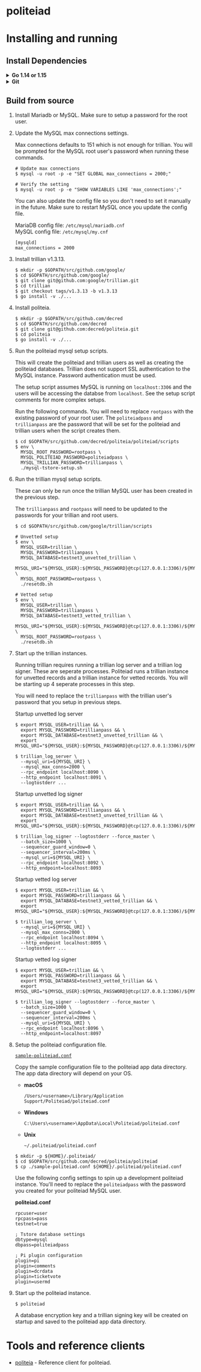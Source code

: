 politeiad
====

# Installing and running

## Install Dependencies

<details><summary><b>Go 1.14 or 1.15</b></summary>

  Installation instructions can be found here: https://golang.org/doc/install.  
  Ensure Go was installed properly and is a supported version:  

  ```sh
  $ go version
  $ go env GOROOT GOPATH
  ```

  NOTE: `GOROOT` and `GOPATH` must not be on the same path. Since Go 1.8
  (2016), `GOROOT` and `GOPATH` are set automatically, and you do not need to
  change them. However, you still need to add `$GOPATH/bin` to your `PATH` in
  order to run binaries installed by `go get` and `go install` (On Windows,
  this happens automatically).

  Unix example -- add these lines to .profile:  

  ```
  PATH="$PATH:/usr/local/go/bin"  # main Go binaries ($GOROOT/bin)
  PATH="$PATH:$HOME/go/bin"       # installed Go projects ($GOPATH/bin)
  ```
</details>

<details><summary><b>Git</b></summary>

  Installation instructions can be found at https://git-scm.com or
  https://gitforwindows.org.  
  ```sh
  $ git version
  ```
</details>

## Build from source

1. Install Mariadb or MySQL. Make sure to setup a password for the root user.

2. Update the MySQL max connections settings.

   Max connections defaults to 151 which is not enough for trillian. You will
   be prompted for the MySQL root user's password when running these commands.

    ```
    # Update max connections    
    $ mysql -u root -p -e "SET GLOBAL max_connections = 2000;"

    # Verify the setting
    $ mysql -u root -p -e "SHOW VARIABLES LIKE 'max_connections';"
    ```

   You can also update the config file so you don't need to set it manually in
   the future.  Make sure to restart MySQL once you update the config file.

   MariaDB config file: `/etc/mysql/mariadb.cnf`  
   MySQL config file: `/etc/mysql/my.cnf`  
    
    ```
    [mysqld]
    max_connections = 2000
    ```

3. Install trillian v1.3.13.

    ```
    $ mkdir -p $GOPATH/src/github.com/google/
    $ cd $GOPATH/src/github.com/google/
    $ git clone git@github.com:google/trillian.git
    $ cd trillian
    $ git checkout tags/v1.3.13 -b v1.3.13
    $ go install -v ./...
    ```

4. Install politeia.

    ```
    $ mkdir -p $GOPATH/src/github.com/decred
    $ cd $GOPATH/src/github.com/decred
    $ git clone git@github.com:decred/politeia.git
    $ cd politeia
    $ go install -v ./...
    ```

5. Run the politeiad mysql setup scripts.

   This will create the politeiad and trillian users as well as creating the
   politeiad databases. Trillian does not support SSL authentication to the
   MySQL instance. Password authentication must be used.

   The setup script assumes MySQL is running on `localhost:3306` and the users
   will be accessing the databse from `localhost`. See the setup script
   comments for more complex setups.

   Run the following commands. You will need to replace `rootpass` with the
   existing password of your root user. The `politeiadpass` and `trillianpass`
   are the password that will be set for the politeiad and trillian users when
   the script creates them.

    ```
    $ cd $GOPATH/src/github.com/decred/politeia/politeiad/scripts
    $ env \
      MYSQL_ROOT_PASSWORD=rootpass \
      MYSQL_POLITEIAD_PASSWORD=politeiadpass \
      MYSQL_TRILLIAN_PASSWORD=trillianpass \
      ./mysql-tstore-setup.sh
    ```

4. Run the trillian mysql setup scripts.

   These can only be run once the trillian MySQL user has been created in the
   previous step.

   The `trillianpass` and `rootpass` will need to be updated to the passwords
   for your trillian and root users.

    ```
    $ cd $GOPATH/src/github.com/google/trillian/scripts

    # Unvetted setup
    $ env \
      MYSQL_USER=trillian \
      MYSQL_PASSWORD=trillianpass \
      MYSQL_DATABASE=testnet3_unvetted_trillian \
      MYSQL_URI="${MYSQL_USER}:${MYSQL_PASSWORD}@tcp(127.0.0.1:3306)/${MYSQL_DATABASE}" \
      MYSQL_ROOT_PASSWORD=rootpass \
      ./resetdb.sh
    
    # Vetted setup
    $ env \
      MYSQL_USER=trillian \
      MYSQL_PASSWORD=trillianpass \
      MYSQL_DATABASE=testnet3_vetted_trillian \
      MYSQL_URI="${MYSQL_USER}:${MYSQL_PASSWORD}@tcp(127.0.0.1:3306)/${MYSQL_DATABASE}" \
      MYSQL_ROOT_PASSWORD=rootpass \
      ./resetdb.sh

    ```

5. Start up the trillian instances.

   Running trillian requires running a trillian log server and a trillian log
   signer.  These are seperate processes. Politeiad runs a trillian instance
   for unvetted records and a trillian instance for vetted records. You will be
   starting up 4 seperate processes in this step.

   You will need to replace the `trillianpass` with the trillian user's
   password that you setup in previous steps.

   Startup unvetted log server
    ```
    $ export MYSQL_USER=trillian && \
      export MYSQL_PASSWORD=trillianpass && \
      export MYSQL_DATABASE=testnet3_unvetted_trillian && \
      export MYSQL_URI="${MYSQL_USER}:${MYSQL_PASSWORD}@tcp(127.0.0.1:3306)/${MYSQL_DATABASE}"

    $ trillian_log_server \
      --mysql_uri=${MYSQL_URI} \
      --mysql_max_conns=2000 \
      --rpc_endpoint localhost:8090 \
      --http_endpoint localhost:8091 \
      --logtostderr ...
    ```

   Startup unvetted log signer
    ```
    $ export MYSQL_USER=trillian && \
      export MYSQL_PASSWORD=trillianpass && \
      export MYSQL_DATABASE=testnet3_unvetted_trillian && \
      export MYSQL_URI="${MYSQL_USER}:${MYSQL_PASSWORD}@tcp(127.0.0.1:3306)/${MYSQL_DATABASE}"

    $ trillian_log_signer --logtostderr --force_master \
      --batch_size=1000 \
      --sequencer_guard_window=0 \
      --sequencer_interval=200ms \
      --mysql_uri=${MYSQL_URI} \
      --rpc_endpoint localhost:8092 \
      --http_endpoint=localhost:8093 
    ```
    
   Startup vetted log server
    ```
    $ export MYSQL_USER=trillian && \
      export MYSQL_PASSWORD=trillianpass && \
      export MYSQL_DATABASE=testnet3_vetted_trillian && \
      export MYSQL_URI="${MYSQL_USER}:${MYSQL_PASSWORD}@tcp(127.0.0.1:3306)/${MYSQL_DATABASE}"

    $ trillian_log_server \
      --mysql_uri=${MYSQL_URI} \
      --mysql_max_conns=2000 \
      --rpc_endpoint localhost:8094 \
      --http_endpoint localhost:8095 \
      --logtostderr ...
    ```

   Startup vetted log signer
    ```
    $ export MYSQL_USER=trillian && \
      export MYSQL_PASSWORD=trillianpass && \
      export MYSQL_DATABASE=testnet3_vetted_trillian && \
      export MYSQL_URI="${MYSQL_USER}:${MYSQL_PASSWORD}@tcp(127.0.0.1:3306)/${MYSQL_DATABASE}"

    $ trillian_log_signer --logtostderr --force_master \
      --batch_size=1000 \
      --sequencer_guard_window=0 \
      --sequencer_interval=200ms \
      --mysql_uri=${MYSQL_URI} \
      --rpc_endpoint localhost:8096 \
      --http_endpoint=localhost:8097
    ```


5. Setup the politeiad configuration file.

   [`sample-politeiad.conf`](https://github.com/decred/politeia/blob/master/politeiad/sample-politeiad.conf)

   Copy the sample configuration file to the politeiad app data directory. The
   app data directory will depend on your OS.

   * **macOS**

     `/Users/<username>/Library/Application Support/Politeiad/politeiad.conf`

   * **Windows**

     `C:\Users\<username>\AppData\Local\Politeiad/politeiad.conf`

   * **Unix**

     `~/.politeiad/politeiad.conf`

    ``` 
    $ mkdir -p ${HOME}/.politeiad/
    $ cd $GOPATH/src/github.com/decred/politeia/politeiad
    $ cp ./sample-politeiad.conf ${HOME}/.politeiad/politeiad.conf
    ```

    Use the following config settings to spin up a development politeiad
    instance. You'll need to replace the `politeiadpass` with the password
    you created for your politeiad MySQL user.

   **politeiad.conf**

    ```
    rpcuser=user
    rpcpass=pass
    testnet=true

    ; Tstore database settings
    dbtype=mysql
    dbpass=politeiadpass

    ; Pi plugin configuration
    plugin=pi
    plugin=comments
    plugin=dcrdata
    plugin=ticketvote
    plugin=usermd
    ```

6. Start up the politeiad instance.

    ```
    $ politeiad
    ```

   A database encryption key and a trillian signing key will be created on
   startup and saved to the politeiad app data directory.

# Tools and reference clients

* [politeia](https://github.com/decred/politeia/tree/master/politeiad/cmd/politeia) - Reference client for politeiad.


